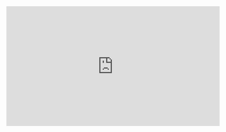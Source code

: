<iframe width="560" height="315" src="https://www.youtube.com/embed/8EneV4gjOUo" frameborder="0" allowfullscreen></iframe>

